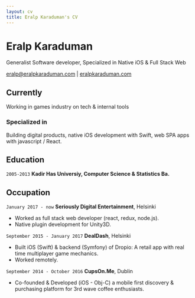 ```yaml
---
layout: cv
title: Eralp Karaduman's CV
---
```

# Eralp Karaduman
Generalist Software developer, Specialized in Native iOS & Full Stack Web

<div id="webaddress">
<a href="mailto:eralp@eralpkaraduman.com">eralp@eralpkaraduman.com</a>
| <a href="https://eralpkaraduman.com">eralpkaraduman.com</a>
</div>


<!-- | <a href="https://eralpkaraduman.github.io/cv">eralpkaraduman.github.io/cv</a>
| <a href="https://github.com/eralpkaraduman">github.com/eralpkaraduman</a>
| <a href="https://linkedin.com/in/eralpkaraduman">linkedin.com/in/eralpkaraduman</a>
| <a href="https://twitter.com/eralpkaraduman">twitter.com/eralpkaraduman</a> -->


## Currently

Working in games industry on tech & internal tools


### Specialized in

Building digital products, native iOS development with Swift, web SPA apps with javascript / React.


## Education

`2005-2013`
__Kadir Has Universiy, Computer Science & Statistics Ba.__


## Occupation

`January 2017 - now`
__Seriously Digital Entertainment__, Helsinki

- Worked as full stack web developer (react, redux, node.js).
- Native plugin development for Unity3D.

`September 2015 - January 2017`
__DealDash__, Helsinki

- Built iOS (Swift) & backend (Symfony) of Dropio: A retail app with real time multiplayer game mechanics.
- Worked remotely.

`September 2014 - October 2016`
__CupsOn.Me__, Dublin

- Co-founded & Developed (iOS - Obj-C) a mobile first discovery & purchasing platform for 3rd wave coffee enthusiasts.
